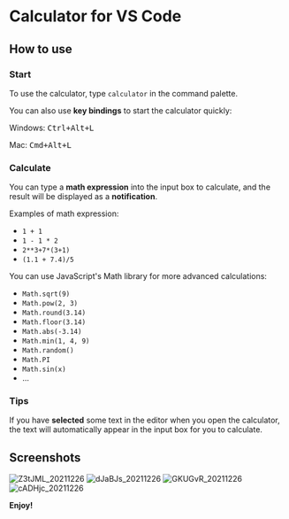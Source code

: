 # Calculator for VS Code

## How to use

### Start

To use the calculator, type `calculator` in the command palette.

You can also use **key bindings** to start the calculator quickly:

Windows: <kbd>Ctrl+Alt+L</kbd>

Mac: <kbd>Cmd+Alt+L</kbd>

### Calculate

You can type a **math expression** into the input box to calculate, and the result will be displayed as a **notification**.

Examples of math expression:
- `1 + 1`
- `1 - 1 * 2`
- `2**3+7*(3+1)`
- `(1.1 + 7.4)/5`

You can use JavaScript's Math library for more advanced calculations:
- `Math.sqrt(9)`
- `Math.pow(2, 3)`
- `Math.round(3.14)`
- `Math.floor(3.14)`
- `Math.abs(-3.14)`
- `Math.min(1, 4, 9)`
- `Math.random()`
- `Math.PI`
- `Math.sin(x)`
- ...

### Tips

If you have **selected** some text in the editor when you open the calculator, the text will automatically appear in the input box for you to calculate.

## Screenshots

![Z3tJML_20211226](https://gitee.com/xuanzhi33/files/raw/master/files/Z3tJML_20211226.png)
![dJaBJs_20211226](https://gitee.com/xuanzhi33/files/raw/master/files/dJaBJs_20211226.png)
![GKUGvR_20211226](https://gitee.com/xuanzhi33/files/raw/master/files/GKUGvR_20211226.png)
![cADHjc_20211226](https://gitee.com/xuanzhi33/files/raw/master/files/cADHjc_20211226.png)




**Enjoy!**
